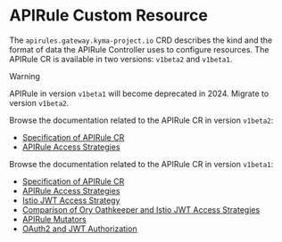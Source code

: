 # APIRule Custom Resource <!-- {docsify-ignore-all} -->

The `apirules.gateway.kyma-project.io` CRD describes the kind and the format of data the APIRule Controller uses to configure resources. The APIRule CR is available in two versions: `v1beta2` and `v1beta1`.

> [!WARNING]
> APIRule in version `v1beta1` will become deprecated in 2024. Migrate to version `v1beta2`.

Browse the documentation related to the APIRule CR in version `v1beta2`:
- [Specification of APIRule CR](./v1beta2/04-10-apirule-custom-resource.md)
- [APIRule Access Strategies](./v1beta2/04-15-api-rule-access-strategies.md)

Browse the documentation related to the APIRule CR in version `v1beta1`:
- [Specification of APIRule CR](./04-10-apirule-custom-resource.md)
- [APIRule Access Strategies](./04-15-api-rule-access-strategies.md)
- [Istio JWT Access Strategy](./04-20-apirule-istio-jwt-access-strategy.md)
- [Comparison of Ory Oathkeeper and Istio JWT Access Strategies](./apirule/04-30-apirule-jwt-ory-and-istio-comparison.md)
- [APIRule Mutators](./04-40-apirule-mutators.md)
- [OAuth2 and JWT Authorization](./04-50-apirule-authorizations.md)
